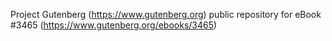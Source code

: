Project Gutenberg (https://www.gutenberg.org) public repository for eBook #3465 (https://www.gutenberg.org/ebooks/3465)
